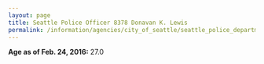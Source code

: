```yaml
---
layout: page
title: Seattle Police Officer 8378 Donavan K. Lewis
permalink: /information/agencies/city_of_seattle/seattle_police_department/copbook/8378/
---
```


**Age as of Feb. 24, 2016:** 27.0

